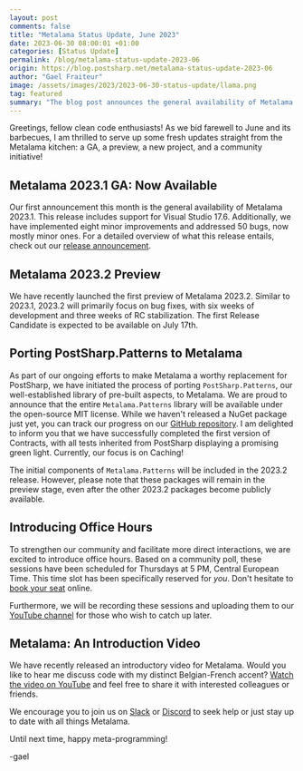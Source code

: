 ```yaml
---
layout: post 
comments: false
title: "Metalama Status Update, June 2023"
date: 2023-06-30 08:00:01 +01:00
categories: [Status Update]
permalink: /blog/metalama-status-update-2023-06
origin: https://blog.postsharp.net/metalama-status-update-2023-06
author: "Gael Fraiteur"
image: /assets/images/2023/2023-06-30-status-update/llama.png
tag: featured
summary: "The blog post announces the general availability of Metalama 2023.1, the preview of Metalama 2023.2, the porting of PostSharp.Patterns to Metalama, and the introduction of office hours for direct community interaction."
---
```


Greetings, fellow clean code enthusiasts! As we bid farewell to June and its barbecues, I am thrilled to serve up some fresh updates straight from the Metalama kitchen: a GA, a preview, a new project, and a community initiative!

## Metalama 2023.1 GA: Now Available

Our first announcement this month is the general availability of Metalama 2023.1. This release includes support for Visual Studio 17.6. Additionally, we have implemented eight minor improvements and addressed 50 bugs, now mostly minor ones. For a detailed overview of what this release entails, check out our [release announcement](https://metalama.net/blog/metalama-2023-1-ga).

## Metalama 2023.2 Preview

We have recently launched the first preview of Metalama 2023.2. Similar to 2023.1, 2023.2 will primarily focus on bug fixes, with six weeks of development and three weeks of RC stabilization. The first Release Candidate is expected to be available on July 17th.

## Porting PostSharp.Patterns to Metalama

As part of our ongoing efforts to make Metalama a worthy replacement for PostSharp, we have initiated the process of porting `PostSharp.Patterns`, our well-established library of pre-built aspects, to Metalama. We are proud to announce that the entire `Metalama.Patterns` library will be available under the open-source MIT license. While we haven't released a NuGet package just yet, you can track our progress on our [GitHub repository](https://github.com/postsharp/Metalama.Patterns/tree/develop/2023.2). I am delighted to inform you that we have successfully completed the first version of Contracts, with all tests inherited from PostSharp displaying a promising green light. Currently, our focus is on Caching!

The initial components of `Metalama.Patterns` will be included in the 2023.2 release. However, please note that these packages will remain in the preview stage, even after the other 2023.2 packages become publicly available.

## Introducing Office Hours

To strengthen our community and facilitate more direct interactions, we are excited to introduce office hours. Based on a community poll, these sessions have been scheduled for Thursdays at 5 PM, Central European Time. This time slot has been specifically reserved for _you_. Don't hesitate to [book your seat](https://calendly.com/gaelf/metalama-office-hours) online.

Furthermore, we will be recording these sessions and uploading them to our [YouTube channel](https://www.youtube-nocookie.com/playlist?list=PLsz2cAZTx3-C1faF8DW8ywnwYHsr8c6sW) for those who wish to catch up later.

## Metalama: An Introduction Video

We have recently released an introductory video for Metalama. Would you like to hear me discuss code with my distinct Belgian-French accent? [Watch the video on YouTube](https://www.youtube-nocookie.com/watch?v=hvNKFKW6YZw) and feel free to share it with interested colleagues or friends.

We encourage you to join us on [Slack](https://www.postsharp.net/slack) or [Discord](https://www.postsharp.net/discord) to seek help or just stay up to date with all things Metalama.

Until next time, happy meta-programming!

-gael
